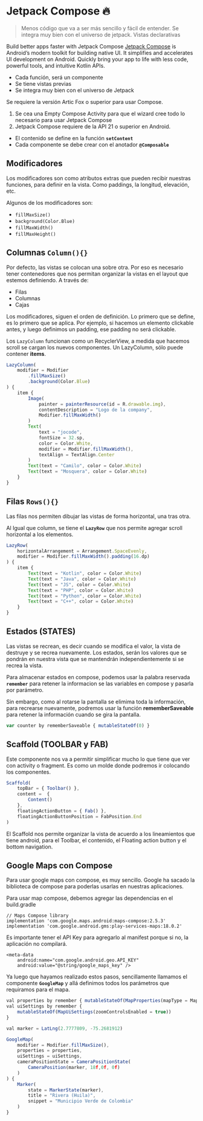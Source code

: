 # Jetpack Compose :fire:

> Menos código que va a ser más sencillo y fácil de entender. Se integra muy bien con el universo de jetpack.
> Vistas declarativas

Build better apps faster with Jetpack Compose
[Jetpack Compose](https://developer.android.com/jetpack/compose) is Android’s modern toolkit for building native UI. It simplifies and accelerates UI development on Android. Quickly bring your app to life with less code, powerful tools, and intuitive Kotlin APIs.

- Cada función, será un componente
- Se tiene vistas previas
- Se integra muy bien con el universo de Jetpack


Se requiere la versión Artic Fox o superior para usar Compose.
1. Se cea una Empty Compose Activity para que el wizard cree todo lo necesario para usar Jetpack Compose
2. Jetpack Compose requiere de la API 21 o superior en Android.

- El contenido se define en la función **`setContent`**
- Cada componente se debe crear con el anotador **`@Composable`**


## Modificadores

Los modificadores son como atributos extras que pueden recibir nuestras funciones, para definir en la vista.
Como paddings, la longitud, elevación, etc.

Algunos de los modificadores son:
- `fillMaxSize()`
- `background(Color.Blue)`
- `fillMaxWidth()`
- `fillMaxHeight()`


## Columnas `Column(){}`

Por defecto, las vistas se colocan una sobre otra. Por eso es necesario tener contenedores que nos permitan organizar la vistas en el layout que estemos definiendo. A través de:
- Filas
- Columnas
- Cajas

Los modificadores, siguen el orden de definición.
Lo primero que se define, es lo primero que se aplica.
Por ejemplo, si hacemos un elemento clickable antes, y luego definimos un padding, ese padding no será clickable.


Los `LazyColumn` funcionan como un RecyclerView, a medida que hacemos scroll se cargan los nuevos componentes.
Un LazyColumn, sólo puede contener **items**.

```js
LazyColumn(
    modifier = Modifier
        .fillMaxSize()
        .background(Color.Blue)
) {
    item {
        Image(
            painter = painterResource(id = R.drawable.img),
            contentDescription = "Logo de la company",
            Modifier.fillMaxWidth()
        )
        Text(
            text = "jocode",
            fontSize = 32.sp,
            color = Color.White,
            modifier = Modifier.fillMaxWidth(),
            textAlign = TextAlign.Center
        )
        Text(text = "Camilo", color = Color.White)
        Text(text = "Mosquera", color = Color.White)
    }
}
```


## Filas `Rows(){}`

Las filas nos permiten dibujar las vistas de forma horizontal, una tras otra.

Al Igual que column, se tiene el  **`LazyRow`** que nos permite agregar scroll horizontal a los elementos.

```js
LazyRow(
    horizontalArrangement = Arrangement.SpaceEvenly,
    modifier = Modifier.fillMaxWidth().padding(16.dp)
) {
    item {
        Text(text = "Kotlin", color = Color.White)
        Text(text = "Java", color = Color.White)
        Text(text = "JS", color = Color.White)
        Text(text = "PHP", color = Color.White)
        Text(text = "Python", color = Color.White)
        Text(text = "C++", color = Color.White)
    }
}
```

## Estados (STATES)

Las vistas se recrean, es decir cuando se modifica el valor, la vista de destruye y se recrea nuevamente.
Los estados, serán los valores que se pondrán en nuestra vista que se mantendrán independientemente si se recrea la vista.

Para almacenar estados en compose, podemos usar la palabra reservada **`remember`** para retener la informacion se las variables en compose y  pasarla por parámetro.

Sin embargo, como al rotarse la pantalla se elimima toda la información, para recrearse nuevamente, podremos usar la función **rememberSaveable** para retener la información cuando se gira la pantalla.

```js
var counter by rememberSaveable { mutableStateOf(0) }
```

## Scaffold (TOOLBAR y FAB) 

Este componente nos va a permitir simplificar mucho lo que tiene que ver con activity o fragment.
Es como un molde donde podremos ir colocando los componentes.

```js
Scaffold(
    topBar = { Toolbar() },
    content =  {
        Content()
    },
    floatingActionButton = { Fab() },
    floatingActionButtonPosition = FabPosition.End
)
```

El Scaffold nos permite organizar la vista de acuerdo a los lineamientos que tiene android, para el Toolbar, el contenido, el Floating action button y el bottom navigation.

## Google Maps con Compose

Para usar google maps con compose, es muy sencillo. Google ha sacado la biblioteca de compose para poderlas usarlas en nuestras aplicaciones.

Para usar map compose, debemos agregar las dependencias en el build.gradle

```
// Maps Compose library
implementation 'com.google.maps.android:maps-compose:2.5.3'
implementation 'com.google.android.gms:play-services-maps:18.0.2'
```

Es importante tener el API Key para agregarlo al manifest porque si no, la aplicación no compilará.

```
<meta-data
    android:name="com.google.android.geo.API_KEY"
    android:value="@string/google_maps_key" />
```

Ya luego que hayamos realizado estos pasos, sencillamente llamamos el componente **`GoogleMap`** y allá definimos todos los parámetros que requiramos para el mapa.

```js
val properties by remember { mutableStateOf(MapProperties(mapType = MapType.HYBRID)) }
val uiSettings by remember {
    mutableStateOf(MapUiSettings(zoomControlsEnabled = true))
}

val marker = LatLng(2.7777809, -75.2681912)

GoogleMap(
    modifier = Modifier.fillMaxSize(),
    properties = properties,
    uiSettings = uiSettings,
    cameraPositionState = CameraPositionState(
        CameraPosition(marker, 18f,0f, 0f)
    )
) {
    Marker(
        state = MarkerState(marker),
        title = "Rivera (Huila)",
        snippet = "Municipio Verde de Colombia"
    )
}
```